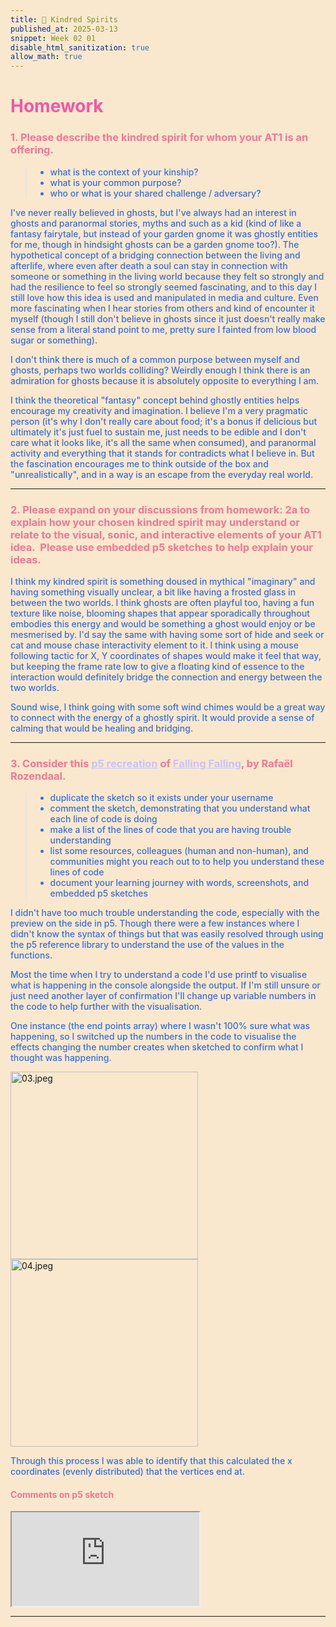 ```yaml
---
title: 🎀 Kindred Spirits
published_at: 2025-03-13
snippet: Week 02 01
disable_html_sanitization: true
allow_math: true
---
```


<style>
    .markdown-body {background-color:#F9E8CE;}
  html {background-color:#F9E8CE;}
  h1 {color:#F356A7;}
  h3, h4 {color:#F27794;}
  p, pre, ul {color:#3A6FD7; font-weight:500;}
  a {color:#C7C3FC}
</style>

# Homework

### 1. Please describe the kindred spirit for whom your AT1 is an offering.

> - what is the context of your kinship?
> - what is your common purpose?
> - who or what is your shared challenge / adversary?

I've never really believed in ghosts, but I've always had an interest in ghosts and paranormal stories, myths and such as a kid (kind of like a fantasy fairytale, but instead of your garden gnome it was ghostly entities for me, though in hindsight ghosts can be a garden gnome too?). The hypothetical concept of a bridging connection between the living and afterlife, where even after death a soul can stay in connection with someone or something in the living world because they felt so strongly and had the resilience to feel so strongly seemed fascinating, and to this day I still love how this idea is used and manipulated in media and culture. Even more fascinating when I hear stories from others and kind of encounter it myself (though I still don't believe in ghosts since it just doesn't really make sense from a literal stand point to me, pretty sure I fainted from low blood sugar or something).

I don't think there is much of a common purpose between myself and ghosts, perhaps two worlds colliding? Weirdly enough I think there is an admiration for ghosts because it is absolutely opposite to everything I am.

I think the theoretical "fantasy" concept behind ghostly entities helps encourage my creativity and imagination. I believe I'm a very pragmatic person (it's why I don't really care about food; it's a bonus if delicious but ultimately it's just fuel to sustain me, just needs to be edible and I don't care what it looks like, it's all the same when consumed), and paranormal activity and everything that it stands for contradicts what I believe in. But the fascination encourages me to think outside of the box and "unrealistically", and in a way is an escape from the everyday real world.

---

### 2. Please expand on your discussions from homework: 2a to explain how your chosen kindred spirit may understand or relate to the visual, sonic, and interactive elements of your AT1 idea.  Please use embedded p5 sketches to help explain your ideas.

I think my kindred spirit is something doused in mythical "imaginary" and having something visually unclear, a bit like having a frosted glass in between the two worlds. I think ghosts are often playful too, having a fun texture like noise, blooming shapes that appear sporadically throughout embodies this energy and would be something a ghost would enjoy or be mesmerised by. I'd say the same with having some sort of hide and seek or cat and mouse chase interactivity element to it. I think using a mouse following tactic for X, Y coordinates of shapes would make it feel that way, but keeping the frame rate low to give a floating kind of essence to the interaction would definitely bridge the connection and energy between the two worlds.

Sound wise, I think going with some soft wind chimes would be a great way to connect with the energy of a ghostly spirit. It would provide a sense of calming that would be healing and bridging.

---

### 3. Consider this [p5 recreation](https://editor.p5js.org/capogreco/sketches/9yDsxLFYZ) of [Falling Falling](https://www.fallingfalling.com/), by Rafaël Rozendaal.

> - duplicate the sketch so it exists under your username
> - comment the sketch, demonstrating that you understand what each line of code is doing
> - make a list of the lines of code that you are having trouble understanding
> - list some resources, colleagues (human and non-human), and communities might you reach out to to help you understand these lines of code
> - document your learning journey with words, screenshots, and embedded p5 sketches

I didn't have too much trouble understanding the code, especially with the preview on the side in p5. Though there were a few instances where I didn't know the syntax of things but that was easily resolved through using the p5 reference library to understand the use of the values in the functions.

Most the time when I try to understand a code I'd use printf to visualise what is happening in the console alongside the output. If I'm still unsure or just need another layer of confirmation I'll change up variable numbers in the code to help further with the visualisation.

One instance (the end points array) where I wasn't 100% sure what was happening, so I switched up the numbers in the code to visualise the effects changing the number creates when sketched to confirm what I thought was happening.

<img src="/W02/03.jpeg" alt="03.jpeg" width="300"/>
<img src="/W02/04.jpeg" alt="04.jpeg" width="300"/>

Through this process I was able to identify that this calculated the x coordinates (evenly distributed) that the vertices end at.

#### Comments on p5 sketch

<iframe id="falling_falling" src="https://editor.p5js.org/sams4m/sketches/svKiSBReB"></iframe>

<script type="module">

    const iframe  = document.getElementById (`falling_falling`)
    iframe.width  = iframe.parentNode.scrollWidth
    iframe.height = iframe.width * 9 / 16 + 42

</script>

---

